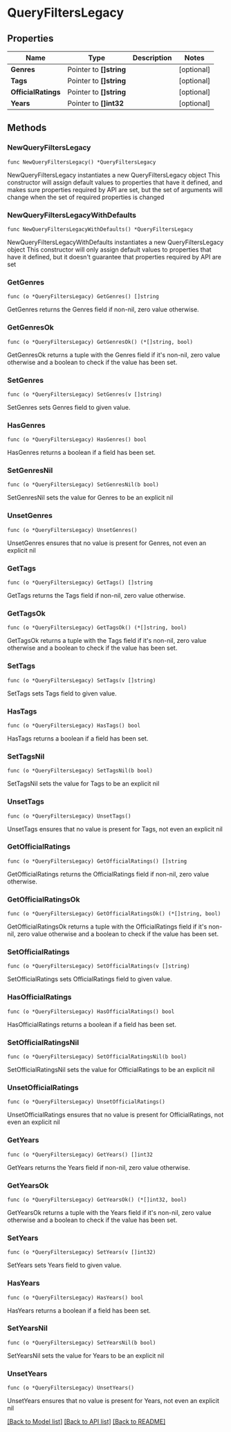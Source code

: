 # QueryFiltersLegacy

## Properties

Name | Type | Description | Notes
------------ | ------------- | ------------- | -------------
**Genres** | Pointer to **[]string** |  | [optional] 
**Tags** | Pointer to **[]string** |  | [optional] 
**OfficialRatings** | Pointer to **[]string** |  | [optional] 
**Years** | Pointer to **[]int32** |  | [optional] 

## Methods

### NewQueryFiltersLegacy

`func NewQueryFiltersLegacy() *QueryFiltersLegacy`

NewQueryFiltersLegacy instantiates a new QueryFiltersLegacy object
This constructor will assign default values to properties that have it defined,
and makes sure properties required by API are set, but the set of arguments
will change when the set of required properties is changed

### NewQueryFiltersLegacyWithDefaults

`func NewQueryFiltersLegacyWithDefaults() *QueryFiltersLegacy`

NewQueryFiltersLegacyWithDefaults instantiates a new QueryFiltersLegacy object
This constructor will only assign default values to properties that have it defined,
but it doesn't guarantee that properties required by API are set

### GetGenres

`func (o *QueryFiltersLegacy) GetGenres() []string`

GetGenres returns the Genres field if non-nil, zero value otherwise.

### GetGenresOk

`func (o *QueryFiltersLegacy) GetGenresOk() (*[]string, bool)`

GetGenresOk returns a tuple with the Genres field if it's non-nil, zero value otherwise
and a boolean to check if the value has been set.

### SetGenres

`func (o *QueryFiltersLegacy) SetGenres(v []string)`

SetGenres sets Genres field to given value.

### HasGenres

`func (o *QueryFiltersLegacy) HasGenres() bool`

HasGenres returns a boolean if a field has been set.

### SetGenresNil

`func (o *QueryFiltersLegacy) SetGenresNil(b bool)`

 SetGenresNil sets the value for Genres to be an explicit nil

### UnsetGenres
`func (o *QueryFiltersLegacy) UnsetGenres()`

UnsetGenres ensures that no value is present for Genres, not even an explicit nil
### GetTags

`func (o *QueryFiltersLegacy) GetTags() []string`

GetTags returns the Tags field if non-nil, zero value otherwise.

### GetTagsOk

`func (o *QueryFiltersLegacy) GetTagsOk() (*[]string, bool)`

GetTagsOk returns a tuple with the Tags field if it's non-nil, zero value otherwise
and a boolean to check if the value has been set.

### SetTags

`func (o *QueryFiltersLegacy) SetTags(v []string)`

SetTags sets Tags field to given value.

### HasTags

`func (o *QueryFiltersLegacy) HasTags() bool`

HasTags returns a boolean if a field has been set.

### SetTagsNil

`func (o *QueryFiltersLegacy) SetTagsNil(b bool)`

 SetTagsNil sets the value for Tags to be an explicit nil

### UnsetTags
`func (o *QueryFiltersLegacy) UnsetTags()`

UnsetTags ensures that no value is present for Tags, not even an explicit nil
### GetOfficialRatings

`func (o *QueryFiltersLegacy) GetOfficialRatings() []string`

GetOfficialRatings returns the OfficialRatings field if non-nil, zero value otherwise.

### GetOfficialRatingsOk

`func (o *QueryFiltersLegacy) GetOfficialRatingsOk() (*[]string, bool)`

GetOfficialRatingsOk returns a tuple with the OfficialRatings field if it's non-nil, zero value otherwise
and a boolean to check if the value has been set.

### SetOfficialRatings

`func (o *QueryFiltersLegacy) SetOfficialRatings(v []string)`

SetOfficialRatings sets OfficialRatings field to given value.

### HasOfficialRatings

`func (o *QueryFiltersLegacy) HasOfficialRatings() bool`

HasOfficialRatings returns a boolean if a field has been set.

### SetOfficialRatingsNil

`func (o *QueryFiltersLegacy) SetOfficialRatingsNil(b bool)`

 SetOfficialRatingsNil sets the value for OfficialRatings to be an explicit nil

### UnsetOfficialRatings
`func (o *QueryFiltersLegacy) UnsetOfficialRatings()`

UnsetOfficialRatings ensures that no value is present for OfficialRatings, not even an explicit nil
### GetYears

`func (o *QueryFiltersLegacy) GetYears() []int32`

GetYears returns the Years field if non-nil, zero value otherwise.

### GetYearsOk

`func (o *QueryFiltersLegacy) GetYearsOk() (*[]int32, bool)`

GetYearsOk returns a tuple with the Years field if it's non-nil, zero value otherwise
and a boolean to check if the value has been set.

### SetYears

`func (o *QueryFiltersLegacy) SetYears(v []int32)`

SetYears sets Years field to given value.

### HasYears

`func (o *QueryFiltersLegacy) HasYears() bool`

HasYears returns a boolean if a field has been set.

### SetYearsNil

`func (o *QueryFiltersLegacy) SetYearsNil(b bool)`

 SetYearsNil sets the value for Years to be an explicit nil

### UnsetYears
`func (o *QueryFiltersLegacy) UnsetYears()`

UnsetYears ensures that no value is present for Years, not even an explicit nil

[[Back to Model list]](../README.md#documentation-for-models) [[Back to API list]](../README.md#documentation-for-api-endpoints) [[Back to README]](../README.md)


